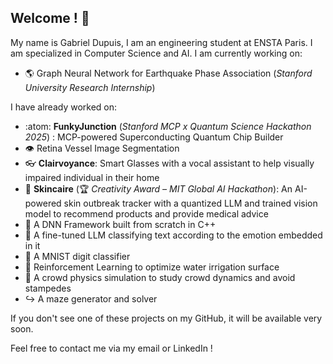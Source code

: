 ## Welcome ! 🐧

My name is Gabriel Dupuis, I am an engineering student at ENSTA Paris. I am specialized in Computer Science and AI.
I am currently working on:
- 🌎 Graph Neural Network for Earthquake Phase Association (_Stanford University Research Internship_)
  
I have already worked on:
- :atom: **FunkyJunction** (_Stanford MCP x Quantum Science Hackathon 2025_) : MCP-powered Superconducting Quantum Chip Builder 
- 👁️ Retina Vessel Image Segmentation 
- 👓 **Clairvoyance**: Smart Glasses with a vocal assistant to help visually impaired individual in their home
- 🧴 **Skincaire** (🏆 _Creativity Award – MIT Global AI Hackathon_): An AI-powered skin outbreak tracker with a quantized LLM and trained vision model to recommend products and provide medical advice
- 🧠 A DNN Framework built from scratch in C++
- 📘 A fine-tuned LLM classifying text according to the emotion embedded in it
- 🔢 A MNIST digit classifier
- 🔵 Reinforcement Learning to optimize water irrigation surface
- 🧍 A crowd physics simulation to study crowd dynamics and avoid stampedes
- ↪️ A maze generator and solver


If you don't see one of these projects on my GitHub, it will be available very soon.

Feel free to contact me via my email or LinkedIn !

